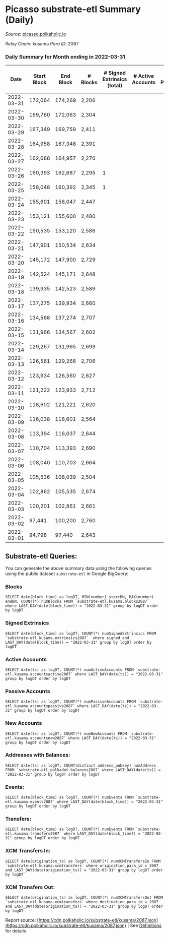 # Picasso substrate-etl Summary (Daily)

_Source_: [picasso.polkaholic.io](https://picasso.polkaholic.io)

*Relay Chain*: kusama
*Para ID*: 2087



### Daily Summary for Month ending in 2022-03-31


| Date | Start Block | End Block | # Blocks | # Signed Extrinsics (total) | # Active Accounts | # Passive | # New | # Addresses with Balances | # Events | # Transfers | # XCM Transfers In | # XCM Transfers Out | Issues | 
| ---- | ----------- | --------- | -------- | --------------------------- | ----------------- | --------- | ----- | ------------------------- | -------- | ----------- | ------------------ | ------------------- | ------ |
| 2022-03-31 | 172,064 | 174,269 | 2,206 |  |  |  |  | 8 | 4,413 |   |   |   |  |
| 2022-03-30 | 169,760 | 172,063 | 2,304 |  |  |  |  | 8 | 4,609 |   |   |   |  |
| 2022-03-29 | 167,349 | 169,759 | 2,411 |  |  |  |  | 8 | 4,824 |   |   |   |  |
| 2022-03-28 | 164,958 | 167,348 | 2,391 |  |  |  |  | 8 | 4,783 |   |   |   |  |
| 2022-03-27 | 162,688 | 164,957 | 2,270 |  |  |  |  | 8 | 4,541 |   |   |   |  |
| 2022-03-26 | 160,393 | 162,687 | 2,295 | 1 |  |  |  | 8 | 4,596 |   |   |   |  |
| 2022-03-25 | 158,048 | 160,392 | 2,345 | 1 |  |  |  | 8 | 4,698 |   |   |   |  |
| 2022-03-24 | 155,601 | 158,047 | 2,447 |  |  |  |  | 8 | 4,895 |   |   |   |  |
| 2022-03-23 | 153,121 | 155,600 | 2,480 |  |  |  |  | 8 | 4,961 |   |   |   |  |
| 2022-03-22 | 150,535 | 153,120 | 2,586 |  |  |  |  | 8 | 5,177 |   |   |   |  |
| 2022-03-21 | 147,901 | 150,534 | 2,634 |  |  |  |  | 8 | 5,269 |   |   |   |  |
| 2022-03-20 | 145,172 | 147,900 | 2,729 |  |  |  |  | 8 | 5,460 |   |   |   |  |
| 2022-03-19 | 142,524 | 145,171 | 2,648 |  |  |  |  | 8 | 5,297 |   |   |   |  |
| 2022-03-18 | 139,935 | 142,523 | 2,589 |  |  |  |  | 8 | 5,180 |   |   |   |  |
| 2022-03-17 | 137,275 | 139,934 | 2,660 |  |  |  |  | 8 | 5,321 |   |   |   |  |
| 2022-03-16 | 134,568 | 137,274 | 2,707 |  |  |  |  | 8 | 5,416 |   |   |   |  |
| 2022-03-15 | 131,966 | 134,567 | 2,602 |  |  |  |  | 8 | 5,205 |   |   |   |  |
| 2022-03-14 | 129,267 | 131,965 | 2,699 |  |  |  |  | 8 | 5,400 |   |   |   |  |
| 2022-03-13 | 126,561 | 129,266 | 2,706 |  |  |  |  | 8 | 5,413 |   |   |   |  |
| 2022-03-12 | 123,934 | 126,560 | 2,627 |  |  |  |  | 8 | 5,256 |   |   |   |  |
| 2022-03-11 | 121,222 | 123,933 | 2,712 |  |  |  |  | 8 | 5,425 |   |   |   |  |
| 2022-03-10 | 118,602 | 121,221 | 2,620 |  |  |  |  | 8 | 5,242 |   |   |   |  |
| 2022-03-09 | 116,038 | 118,601 | 2,564 |  |  |  |  | 8 | 5,129 |   |   |   |  |
| 2022-03-08 | 113,394 | 116,037 | 2,644 |  |  |  |  | 8 | 5,290 |   |   |   |  |
| 2022-03-07 | 110,704 | 113,393 | 2,690 |  |  |  |  | 8 | 5,381 |   |   |   |  |
| 2022-03-06 | 108,040 | 110,703 | 2,664 |  |  |  |  | 8 | 5,329 |   |   |   |  |
| 2022-03-05 | 105,536 | 108,039 | 2,504 |  |  |  |  | 8 | 5,010 |   |   |   |  |
| 2022-03-04 | 102,862 | 105,535 | 2,674 |  |  |  |  | 8 | 5,349 |   |   |   |  |
| 2022-03-03 | 100,201 | 102,861 | 2,661 |  |  |  |  | 8 | 5,327 |   |   |   |  |
| 2022-03-02 | 97,441 | 100,200 | 2,760 |  |  |  |  | 8 | 5,521 |   |   |   |  |
| 2022-03-01 | 94,798 | 97,440 | 2,643 |  |  |  |  | 8 | 5,288 |   |   |   |  |

## Substrate-etl Queries:
You can generate the above summary data using the following queries using the public dataset `substrate-etl` in Google BigQuery:


### Blocks
```
SELECT date(block_time) as logDT, MIN(number) startBN, MAX(number) endBN, COUNT(*) numBlocks FROM `substrate-etl.kusama.blocks2087`  where LAST_DAY(date(block_time)) = "2022-03-31" group by logDT order by logDT
```


### Signed Extrinsics
```
SELECT date(block_time) as logDT, COUNT(*) numSignedExtrinsics FROM `substrate-etl.kusama.extrinsics2087`  where signed and LAST_DAY(date(block_time)) = "2022-03-31" group by logDT order by logDT
```


### Active Accounts
```
SELECT date(ts) as logDT, COUNT(*) numActiveAccounts FROM `substrate-etl.kusama.accountsactive2087` where LAST_DAY(date(ts)) = "2022-03-31" group by logDT order by logDT
```


### Passive Accounts
```
SELECT date(ts) as logDT, COUNT(*) numPassiveAccounts FROM `substrate-etl.kusama.accountspassive2087` where LAST_DAY(date(ts)) = "2022-03-31" group by logDT order by logDT
```


### New Accounts
```
SELECT date(ts) as logDT, COUNT(*) numNewAccounts FROM `substrate-etl.kusama.accountsnew2087` where LAST_DAY(date(ts)) = "2022-03-31" group by logDT order by logDT
```


### Addresses with Balances:
```
SELECT date(ts) as logDT, COUNT(distinct address_pubkey) numAddress FROM `substrate-etl.polkadot.balances2087` where LAST_DAY(date(ts)) = "2022-03-31" group by logDT order by logDT
```


### Events:
```
SELECT date(block_time) as logDT, COUNT(*) numEvents FROM `substrate-etl.kusama.events2087` where LAST_DAY(date(block_time)) = "2022-03-31" group by logDT order by logDT
```


### Transfers:
```
SELECT date(block_time) as logDT, COUNT(*) numEvents FROM `substrate-etl.kusama.transfers2087` where LAST_DAY(date(block_time)) = "2022-03-31" group by logDT order by logDT
```


### XCM Transfers In:
```
SELECT date(origination_ts) as logDT, COUNT(*) numXCMTransfersIn FROM `substrate-etl.kusama.xcmtransfers` where origination_para_id = 2087 and LAST_DAY(date(origination_ts)) = "2022-03-31" group by logDT order by logDT
```


### XCM Transfers Out:
```
SELECT date(origination_ts) as logDT, COUNT(*) numXCMTransfersOut FROM `substrate-etl.kusama.xcmtransfers` where destination_para_id = 2087 and LAST_DAY(date(origination_ts)) = "2022-03-31" group by logDT order by logDT
```



Report source: [https://cdn.polkaholic.io/substrate-etl/kusama/2087.json](https://cdn.polkaholic.io/substrate-etl/kusama/2087.json) | See [Definitions](/DEFINITIONS.md) for details
